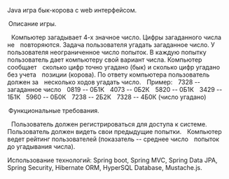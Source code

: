 Java игра бык-корова с web интерфейсом.  

 Описание игры. 

   Компьютер загадывает 4-х значное число. Цифры загаданного числа не 
   повторяются. Задача пользователя угадать загаданное число. У 
   пользователя неограниченное число попыток. В каждую попытку 
   пользователь дает компьютеру свой вариант числа. Компьютер сообщает 
   сколько цифр точно угадано (бык) и сколько цифр угадано без учета 
   позиции (корова). По ответу компьютера пользователь должен за 
   несколько ходов угадать число. 
   Пример: 
   7328 -- загаданное число 
   0819 -- 0Б1К 
   4073 -- 0Б2К 
   5820 -- 0Б1К 
   3429 -- 1Б1К 
   5960 -- 0Б0К 
   7238 -- 2Б2К 
   7328 -- 4Б0К (число угадано) 

 Функциональные требования. 

   Пользователь должен регистрироваться для доступа к системе. 
   Пользователь должен видеть свои предыдущие попытки. 
   Компьютер ведет рейтинг пользователей (показатель -- среднее число 
   попыток до угадывания числа). 

Использование технологий:
Spring boot, Spring MVC, Spring Data JPA, Spring Security, Hibernate ORM, HyperSQL Database, Mustache.js.